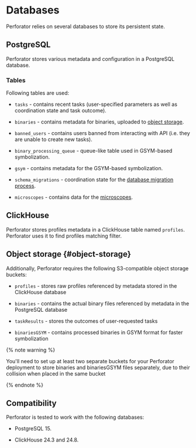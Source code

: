 # Databases

Perforator relies on several databases to store its persistent state.

## PostgreSQL

Perforator stores various metadata and configuration in a PostgreSQL database.

### Tables

Following tables are used:

* `tasks` - contains recent tasks (user-specified parameters as well as coordination state and task outcome).

* `binaries` - contains metadata for binaries, uploaded to [object storage](#object-storage).

* `banned_users` - contains users banned from interacting with API (i.e. they are unable to create new tasks).

* `binary_processing_queue` - queue-like table used in GSYM-based symbolization.

[//]: # (TODO: link to GSYM)

* `gsym` - contains metadata for the GSYM-based symbolization.

* `schema_migrations` - coordination state for the [database migration process](../howto/migrate-schema).

* `microscopes` - contains data for the [microscopes](./microscope).


## ClickHouse

Perforator stores profiles metadata in a ClickHouse table named `profiles`. Perforator uses it to find profiles matching filter.

[//]: # (Document projections?)

## Object storage {#object-storage}

Additionally, Perforator requires the following S3-compatible object storage buckets:

* `profiles` - stores raw profiles referenced by metadata stored in the ClickHouse database

* `binaries` - contains the actual binary files referenced by metadata in the PostgreSQL database

* `taskResults` - stores the outcomes of user-requested tasks

* `binariesGSYM` - contains processed binaries in GSYM format for faster symbolization

{% note warning %}

You'll need to set up at least two separate buckets for your Perforator deployment to store binaries and binariesGSYM files separately, due to their collision when placed in the same bucket

{% endnote %}

## Compatibility

Perforator is tested to work with the following databases:

* PostgreSQL 15.

* ClickHouse 24.3 and 24.8.
